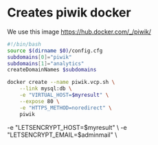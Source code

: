 # Creates piwik docker
We use this image https://hub.docker.com/_/piwik/

```` bash
#!/bin/bash
source $(dirname $0)/config.cfg
subdomains[0]="piwik"
subdomains[1]="analytics"
createDomainNames $subdomains

docker create --name piwik.vcp.sh \
    --link mysql:db \
    -e "VIRTUAL_HOST=$myresult" \
    --expose 80 \
    -e "HTTPS_METHOD=noredirect" \
    piwik

````
-e "LETSENCRYPT_HOST=$myresult" \
-e "LETSENCRYPT_EMAIL=$adminmail" \
